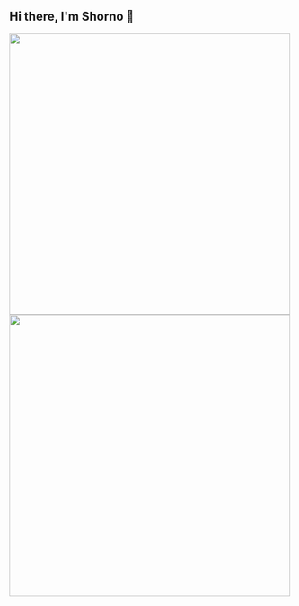 ## Hi there, I'm Shorno 👋

<a href="https://github.com/anuraghazra/github-readme-stats">
  <img  align="bottom"  width="500px" src="https://github-readme-stats.vercel.app/api/top-langs/?username=shorno&layout=compact" />
</a>
<a href="https://github.com/anuraghazra/convoychat">
  <img  align="bottom"  width="500px" src="https://github-readme-stats.vercel.app/api/wakatime?username=MrShorno&layout=compact" />
</a>

